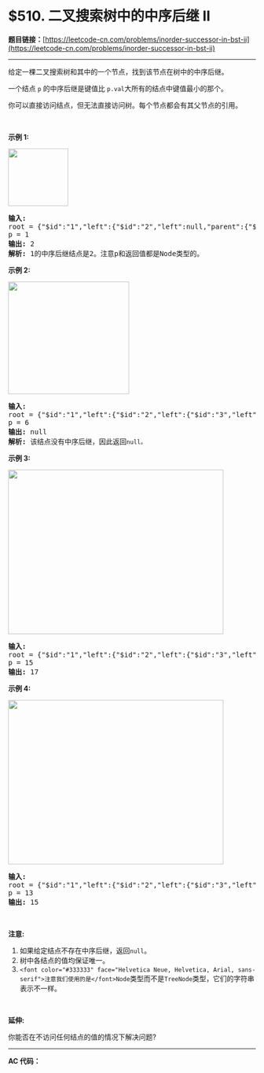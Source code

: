 # $510. 二叉搜索树中的中序后继 II

**题目链接：**[https://leetcode-cn.com/problems/inorder-successor-in-bst-ii](https://leetcode-cn.com/problems/inorder-successor-in-bst-ii)

---

<div class="content__1Y2H">
 <div class="notranslate">
  <p>给定一棵二叉搜索树和其中的一个节点，找到该节点在树中的中序后继。</p> 
  <p>一个结点&nbsp;<code>p</code>&nbsp;的中序后继是键值比&nbsp;<code>p.val</code>大所有的结点中键值最小的那个。</p> 
  <p>你可以直接访问结点，但无法直接访问树。每个节点都会有其父节点的引用。</p> 
  <p>&nbsp;</p> 
  <p><strong>示例 1:</strong></p> 
  <p><img style="height: 117px; width: 122px;" src="https://assets.leetcode.com/uploads/2019/01/23/285_example_1.PNG" alt=""></p> 
  <pre class="language-text"><strong>输入: </strong>
root = {"$id":"1","left":{"$id":"2","left":null,"parent":{"$ref":"1"},"right":null,"val":1},"parent":null,"right":{"$id":"3","left":null,"parent":{"$ref":"1"},"right":null,"val":3},"val":2}
p = 1
<strong>输出: </strong>2
<strong>解析: </strong>1的中序后继结点是2。注意p和返回值都是Node类型的。
</pre> 
  <p><strong>示例 2:</strong></p> 
  <p><img style="height: 229px; width: 246px;" src="https://assets.leetcode.com/uploads/2019/01/23/285_example_2.PNG" alt=""></p> 
  <pre class="language-text"><strong>输入: </strong>
root = {"$id":"1","left":{"$id":"2","left":{"$id":"3","left":{"$id":"4","left":null,"parent":{"$ref":"3"},"right":null,"val":1},"parent":{"$ref":"2"},"right":null,"val":2},"parent":{"$ref":"1"},"right":{"$id":"5","left":null,"parent":{"$ref":"2"},"right":null,"val":4},"val":3},"parent":null,"right":{"$id":"6","left":null,"parent":{"$ref":"1"},"right":null,"val":6},"val":5}
p = 6
<strong>输出: </strong>null
<strong>解析: </strong>该结点没有中序后继，因此返回<code>null。</code>
</pre> 
  <p><strong>示例&nbsp;3:</strong></p> 
  <p><img style="height: 335px; width: 438px;" src="https://assets.leetcode.com/uploads/2019/02/02/285_example_34.PNG" alt=""></p> 
  <pre class="language-text"><strong>输入: </strong>
root = {"$id":"1","left":{"$id":"2","left":{"$id":"3","left":{"$id":"4","left":null,"parent":{"$ref":"3"},"right":null,"val":2},"parent":{"$ref":"2"},"right":{"$id":"5","left":null,"parent":{"$ref":"3"},"right":null,"val":4},"val":3},"parent":{"$ref":"1"},"right":{"$id":"6","left":null,"parent":{"$ref":"2"},"right":{"$id":"7","left":{"$id":"8","left":null,"parent":{"$ref":"7"},"right":null,"val":9},"parent":{"$ref":"6"},"right":null,"val":13},"val":7},"val":6},"parent":null,"right":{"$id":"9","left":{"$id":"10","left":null,"parent":{"$ref":"9"},"right":null,"val":17},"parent":{"$ref":"1"},"right":{"$id":"11","left":null,"parent":{"$ref":"9"},"right":null,"val":20},"val":18},"val":15}
p = 15
<strong>输出: </strong>17
</pre> 
  <p><strong>示例&nbsp;4:</strong></p> 
  <p><img style="height: 335px; width: 438px;" src="https://assets.leetcode.com/uploads/2019/02/02/285_example_34.PNG" alt=""></p> 
  <pre class="language-text"><strong>输入: </strong>
root = {"$id":"1","left":{"$id":"2","left":{"$id":"3","left":{"$id":"4","left":null,"parent":{"$ref":"3"},"right":null,"val":2},"parent":{"$ref":"2"},"right":{"$id":"5","left":null,"parent":{"$ref":"3"},"right":null,"val":4},"val":3},"parent":{"$ref":"1"},"right":{"$id":"6","left":null,"parent":{"$ref":"2"},"right":{"$id":"7","left":{"$id":"8","left":null,"parent":{"$ref":"7"},"right":null,"val":9},"parent":{"$ref":"6"},"right":null,"val":13},"val":7},"val":6},"parent":null,"right":{"$id":"9","left":{"$id":"10","left":null,"parent":{"$ref":"9"},"right":null,"val":17},"parent":{"$ref":"1"},"right":{"$id":"11","left":null,"parent":{"$ref":"9"},"right":null,"val":20},"val":18},"val":15}
p = 13
<strong>输出: </strong>15
</pre> 
  <p>&nbsp;</p> 
  <p><strong>注意:</strong></p> 
  <ol> 
   <li>如果给定结点不存在中序后继，返回<code>null</code>。</li> 
   <li>树中各结点的值均保证唯一。</li> 
   <li><code>&lt;font color="#333333" face="Helvetica Neue, Helvetica, Arial, sans-serif"&gt;<span style="">注意我们使用的是</span>&lt;/font&gt;Node</code>类型而不是<code>TreeNode</code>类型，它们的字符串表示不一样。</li> 
  </ol> 
  <p>&nbsp;</p> 
  <p><strong>延伸:</strong></p> 
  <p>你能否在不访问任何结点的值的情况下解决问题?</p> 
 </div>
</div>

---

**AC 代码：**

```java

```
